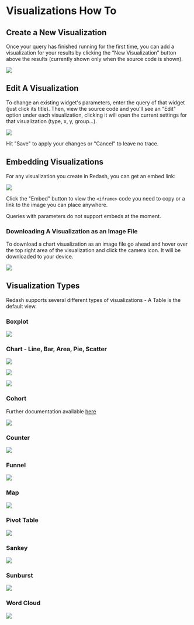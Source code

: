 # Visualizations How To

## Create a New Visualization

Once your query has finished running for the first time, you can add a visualization for your results by clicking the “New Visualization” button above the results (currently shown only when the source code is shown).

![](https://redash.io/assets/images/docs/gifs/visualization/new_viz.gif)

## Edit A Visualization

To change an existing widget's parameters, enter the query of that widget (just click its title). Then, view the source code and you'll see an "Edit" option under each visualization, clicking it will open the current settings for that visualization (type, x, y, group...).

![](https://redash.io/assets/images/docs/gitbook/edit_viz.png)

Hit "Save" to apply your changes or "Cancel" to leave no trace.

## Embedding Visualizations

For any visualization you create in Redash, you can get an embed link:

![](https://redash.io/assets/images/docs/gitbook/embed_viz.png)

Click the "Embed" button to view the  `<iframe>`  code you need to copy or a link to the image you can place anywhere.

Queries with parameters do not support embeds at the moment.

### Downloading A Visualization as an Image File

To download a chart visualization as an image file go ahead and hover over the top right area of the visualization and click the camera icon. It will be downloaded to your device.

![](https://redash.io/assets/images/docs/gitbook/download_viz.png)


## Visualization Types

Redash supports several different types of visualizations - A Table is the default view.

### Boxplot

![](https://redash.io/assets/images/docs/visualization_examples/boxplot.png)

### Chart - Line, Bar, Area, Pie, Scatter

![](https://redash.io/assets/images/docs/visualization_examples/chart.png)

![](https://redash.io/assets/images/docs/visualization_examples/chart_2.png)

![](https://redash.io/assets/images/docs/visualization_examples/pie_chart.png)

### Cohort

Further documentation available  [here](https://redash.io/help/user-guide/visualizations/cohort-howto)

![](https://redash.io/assets/images/docs/visualization_examples/cohort.png)

### Counter

![](https://redash.io/assets/images/docs/visualization_examples/counter.png)

### Funnel

![](https://redash.io/assets/images/docs/visualization_examples/funnel.png)

### Map

![](https://redash.io/assets/images/docs/visualization_examples/map.png)

### Pivot Table

![](https://redash.io/assets/images/docs/visualization_examples/pivot-table.png)

### Sankey

![](https://redash.io/assets/images/docs/visualization_examples/sankey.png)

### Sunburst

![](https://redash.io/assets/images/docs/visualization_examples/sunburst.png)

### Word Cloud

![](https://redash.io/assets/images/docs/visualization_examples/d3-cloud.png)